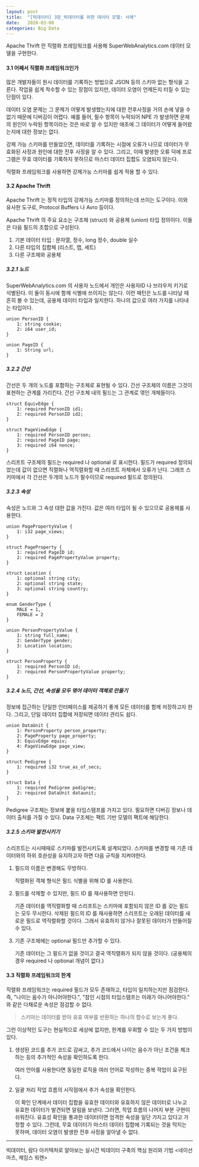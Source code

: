 ```yaml
---
layout: post
title:  "[빅데이터] 3장_빅데이터를 위한 데이터 모델: 사례"
date:   2020-03-08
categories: Big Data
---
```


Apache Thrift 란 직렬화 프레임워크를 사용해 SuperWebAnalytics.com 데이터 모델을 구현한다.

#### 3.1 어째서 직렬화 프레임워크인가

많은 개발자들이 원시 데이터를 기록하는 방법으로 JSON 등의 스키마 없는 형식을 고른다. 작업을 쉽게 착수할 수 있는 장점이 있지만, 데이터 오염이 언제든지 터질 수 있는 단점이 있다.

데이터 오염 문제는 그 문제가 어떻게 발생했는지에 대한 전후사정을 거의 손에 넣을 수 없기 때문에 디버깅이 어렵다. 예를 들어, 필수 항목이 누락되어 NPE 가 발생하면 문제의 원인이 누락된 항목이라는 것은 바로 알 수 있지만 애초에 그 데이터가 어떻게 들어왔는지에 대한 정보는 없다.

강제 가능 스키마를 만들었으면, 데이터를 기록하는 시점에 오류가 나므로 데이터가 무효화된 사정과 원인에 대한 전후 사정을 알 수 있다. 그리고, 이때 발생한 오류 덕에 프로그램은 무효 데이터를 기록하지 못하므로 마스터 데이터 집합도 오염되지 않는다.

직렬화 프레임워크를 사용하면 강제가능 스키마를 쉽게 적용 할 수 있다.

#### 3.2 Apache Thrift

Apache Thrift 는 정적 타입의 강제가능 스키마를 정의하는데 쓰이는 도구이다. 이와 유사한 도구로, Protocol Buffers 나 Avro 등이다. 

Apache Thrift 의 주요 요소는 구조체 (struct) 와 공용체 (union) 타입 정의이다. 이들은 다음 필드의 조합으로 구성된다.

1. 기본 데이터 타입 : 문자열, 정수, long 정수, double 실수
2. 다른 타입의 집합체 (리스트, 맵, 세트)
3. 다른 구조체와 공용체

##### 3.2.1 노드

SuperWebAnalytics.com 의 사용자 노드에서 개인은 사용자ID 나 브라우저 키기로 식별된다. 이 둘이 동시에 함께 식별에 쓰이지는 않는다. 이런 패턴은 노드를 나타날 때 흔히 볼 수 있는데, 공용체 데이터 타입과 일치한다. 하나의 값으로 여러 가지를 나타내는 타입이다. 

```
union PersonID {
	1: string cookie;
	2: i64 user_id;
}

union PageID {
	1: String url;
}
```

##### 3.2.2 간선

간선은 두 개의 노드를 포함하는 구조체로 표현될 수 있다. 간선 구조체의 이름은 그것이 표현하는 관계를 가리킨다. 간선 구조체 내의 필드는 그 관계로 엮인 개체들이다.

```
struct EquivEdge {
	1: required PersonID id1;
	2: required PersonID id2;
}

struct PageViewEdge {
	1: required PersonID person;
	2: required PageID page;
	3: required i64 nonce;
}
```

스리프트 구조체의 필드는 required 나 optional 로 표시한다. 필드가 required 정의되었는데 값이 없으면 직렬화나 역직렬화할 때 스리프트 자체에서 오류가 난다. 그래프 스키마에서 각 간선은 두개의 노드가 필수이므로 required 필드로 정의된다.

##### 3.2.3 속성

속성은 노드와 그 속성 대한 값을 가진다. 값은 여러 타입이 될 수 있으므로 공용체를 사용한다.

```
union PagePropertyValue {
	1: i32 page_views;
}

struct PageProperty {
	1: required PageID id;
	2: required PagePropertyValue property;
}

struct Location {
	1: optional string city;
	2: optional string state;
	3: optional string country;
}

enum GenderType {
	MALE = 1,
	FEMALE = 2
}

union PersonPropertyValue {
	1: string full_name;
	2: GenderType gender;
	3: Location location;
}

struct PersonProperty {
	1: required PersonID id;
	2: required PersonPropertyValue property;
}
```

##### 3.2.4 노드, 간선, 속성을 모두 엮어 데이터 객체로 만들기

정보에 접근하는 단일한 인터페이스를 제공하기 좋게 모든 데이터를 함께 저장하고자 한다. 그리고, 단일 데이터 집합에 저장되면 데이터 관리도 쉽다. 

```
union DataUnit {
	1: PersonProperty person_property;
	2: PageProperty page_property;
	3: EquivEdge equiv;
	4: PageViewEdge page_view;
}

struct Pedigree {
	1: required i32 true_as_of_secs;
}

struct Data {
	1: required Pedigree pedigree;
	2: required DataUnit dataunit;
}
```

Pedigree 구조체는 정보에 붙을 타임스탬프를 가지고 있다. 필요하면 디버깅 정보나 데이터 출처를 가질 수 있다. Data 구조체는 팩트 기반 모델의 팩트에 해당한다.

##### 3.2.5 스키마 발전시키기

스리프트는 시시때때로 스키마를 발전시키도록 설계되었다. 스키마를 변경할 때 기존 데이터와의 하위 호솬성을 유지하고자 하면 다음 규칙을 지켜야한다.

1. 필드의 이름은 변경해도 무방하다.

   직렬화된 객체 형식은 필드 식별을 위해 ID 를 사용한다.

2. 필드를 삭제할 수 있지만, 필드 ID 를 재사용하면 안된다.

   기존 데이터를 역직렬화할 때 스리프트는 스키마에 포함되지 않은 ID 를 갖는 필드는 모두 무시한다. 삭제된 필드의 ID 를 재사용하면 스리프트는 오래된 데이터를 새로운 필드로 역직렬화할 것이다. 그래서 유효하지 않거나 잘못된 데이터가 만들어질 수 있다.

3. 기존 구조체에는 optional 필드만 추가할 수 있다.

   기존 데이터는 그 필드가 없을 것이고 결국 역직렬화가 되지 않을 것이다. (공용체의 경우 required 나 optional 개념이 없다.)

#### 3.3 직렬화 프레임워크의 한계

직렬화 프레임워크는 required 필드가 모두 존재하고, 타입이 일치하는지만 점검한다. 즉, "나이는 음수가 아니어야한다.", "참인 시점의 타임스탬프는 미래가 아니어야한다." 와 같은 다채로운 속성은 점검할 수 없다.

> 스키마는 데이터를 받아 유효 여부를 반환하는 하나의 함수로 보는게 좋다. 

그런 이상적인 도구는 현실적으로 세상에 없지만, 한계를 우회할 수 있는 두 가지 방법이 있다.

1. 생성된 코드를 추가 코드로 감싸고, 추가 코드에서 나이는 음수가 아닌 조건을 체크하는 등의 추가적인 속성을 확인하도록 한다.

   여러 언어를 사용한다면 동일한 로직을 여러 언어로 작성하는 중복 작업이 요구된다.

2. 일괄 처리 작업 흐름의 시작점에서 추가 속성을 확인한다.

   이 확인 단계에서 데이터 집합을 유효한 데이터와 유효하지 않은 데이터로 나누고 유효한 데이터가 발견되면 알림을 보낸다. 그러면, 작업 흐름의 나머지 부분 구현이 쉬워진다. 유효성 확인을 통과한 데이터이면 엄격한 속성을 일단 가지고 있다고 가정할 수 있다. 그런데, 무효 데이터가 마스터 데이터 집합에 기록되는 것을 막지는 못하며, 데이터 오염이 발생한 전후 사정을 알아낼 수 없다.

---

빅데이터, 람다 아키텍처로 알아보는 실시간 빅데이터 구축의 핵심 원리와 기법 <네이선 마츠, 제임스 워렌>
